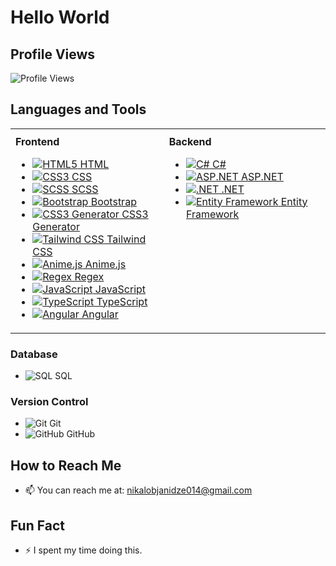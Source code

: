 ## <h1>Hello World</h1>

## Profile Views
![Profile Views](https://visitor-badge.laobi.icu/badge?page_id=Nikoloz911)

## Languages and Tools

<table style="width: 100%; table-layout: fixed;">
  <tr>
    <td style="vertical-align: top; padding-top: 10px;">
      <strong>Frontend</strong>
      <ul>
        <li><a href="https://developer.mozilla.org/en-US/docs/Web/HTML"><img src="https://img.shields.io/badge/-HTML5-FF5722?logo=html5&logoColor=ffffff" alt="HTML5" /> HTML</a></li>
        <li><a href="https://developer.mozilla.org/en-US/docs/Web/CSS"><img src="https://img.shields.io/badge/-CSS3-2965f1?logo=css3&logoColor=ffffff" alt="CSS3" /> CSS</a></li>
        <li><a href="https://sass-lang.com/"><img src="https://img.shields.io/badge/-SCSS-ff69b4?logo=sass&logoColor=ffffff" alt="SCSS" /> SCSS</a></li>
        <li><a href="https://getbootstrap.com/"><img src="https://img.shields.io/badge/-Bootstrap-563d7c?logo=bootstrap&logoColor=ffffff" alt="Bootstrap" /> Bootstrap</a></li>
        <li><a href="https://css3generator.com/"><img src="https://img.shields.io/badge/-CSS3%20Generator-38b2ac?logo=css3&logoColor=ffffff" alt="CSS3 Generator" /> CSS3 Generator</a></li>
        <li><a href="https://tailwindcss.com/"><img src="https://img.shields.io/badge/-Tailwind%20CSS-38b2ac?logo=tailwindcss&logoColor=ffffff" alt="Tailwind CSS" /> Tailwind CSS</a></li>
        <li><a href="https://animejs.com/"><img src="https://img.shields.io/badge/-Anime.js-00ff00?logo=anime.js&logoColor=ffffff" alt="Anime.js" /> Anime.js</a></li>
        <li><a href="https://regexr.com/"><img src="https://img.shields.io/badge/-Regex-ff6347?logo=regex&logoColor=ffffff" alt="Regex" /> Regex</a></li>
        <li><a href="https://developer.mozilla.org/en-US/docs/Web/JavaScript"><img src="https://img.shields.io/badge/-JavaScript-f7df1e?logo=javascript&logoColor=ffffff" alt="JavaScript" /> JavaScript</a></li>
        <li><a href="https://www.typescriptlang.org/"><img src="https://img.shields.io/badge/-TypeScript-3178c6?logo=typescript&logoColor=ffffff" alt="TypeScript" /> TypeScript</a></li>
        <li><a href="https://angular.io/"><img src="https://img.shields.io/badge/-Angular-e23237?logo=angular&logoColor=ffffff" alt="Angular" /> Angular</a></li>
      </ul>
    </td>
    <td style="vertical-align: top; padding-top: 10px;">
      <strong>Backend</strong>
      <ul>
        <li><a href="https://learn.microsoft.com/en-us/dotnet/csharp/"><img src="https://img.shields.io/badge/-C%23-512bd4?logo=c-sharp&logoColor=ffffff" alt="C#" /> C#</a></li>
        <li><a href="https://dotnet.microsoft.com/apps/aspnet"><img src="https://img.shields.io/badge/-ASP.NET-5C2D91?logo=aspnet&logoColor=ffffff" alt="ASP.NET" /> ASP.NET</a></li>
        <li><a href="https://dotnet.microsoft.com/"><img src="https://img.shields.io/badge/-DotNET-512bd4?logo=.net&logoColor=ffffff" alt=".NET" /> .NET</a></li>
        <li><a href="https://learn.microsoft.com/en-us/ef/"><img src="https://img.shields.io/badge/-Entity%20Framework-7d3c98?logo=entity-framework&logoColor=ffffff" alt="Entity Framework" /> Entity Framework</a></li>
      </ul>
    </td>
  </tr>
</table>


### Database
- <a href="https://www.microsoft.com/en-us/sql-server" style="color: inherit; text-decoration: none;"><img src="https://img.shields.io/badge/-SQL-4479a1?logo=microsoftsqlserver&logoColor=ffffff" alt="SQL" /> SQL</a>

### Version Control
- <a href="https://git-scm.com/" style="color: inherit; text-decoration: none;"><img src="https://img.shields.io/badge/-Git-f05032?logo=git&logoColor=ffffff" alt="Git" /> Git</a>
- <a href="https://github.com/" style="color: inherit; text-decoration: none;"><img src="https://img.shields.io/badge/-GitHub-181717?logo=github&logoColor=ffffff" alt="GitHub" /> GitHub</a>




## How to Reach Me
- 📫 You can reach me at: nikalobjanidze014@gmail.com

## Fun Fact
- ⚡ I spent my time doing this.





<!--
**Nikoloz911/Nikoloz911** is a ✨ _special_ ✨ repository because its `README.md` (this file) appears on your GitHub profile.


Here are some ideas to get you started:

- 🔭 I’m currently working on ...
- 🌱 I’m currently learning ...
- 👯 I’m looking to collaborate on ...
- 🤔 I’m looking for help with ...
- 💬 Ask me about ...
- 📫 How to reach me: ...
- 😄 Pronouns: ...
- ⚡ Fun fact: ...
-->
